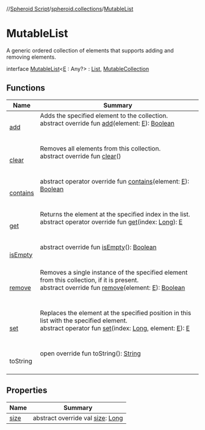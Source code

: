 //[Spheroid Script](../../index.md)/[spheroid.collections](../index.md)/[MutableList](index.md)



# MutableList  
 A generic ordered collection of elements that supports adding and removing elements.  
  
interface [MutableList](index.md)<[E](index.md) : Any?>  : [List](../-list/index.md), [MutableCollection](../-mutable-collection/index.md)   


## Functions  
  
|  Name|  Summary| 
|---|---|
| [add](../-mutable-collection/add.md)| Adds the specified element to the collection.  <br>abstract override fun [add](../-mutable-collection/add.md)(element: [E](index.md)): [Boolean](../../spheroid/-boolean/index.md)  <br><br><br>
| [clear](../-mutable-collection/clear.md)| Removes all elements from this collection.  <br>abstract override fun [clear](../-mutable-collection/clear.md)()  <br><br><br>
| [contains](../-collection/contains.md)| abstract operator override fun [contains](../-collection/contains.md)(element: [E](index.md)): [Boolean](../../spheroid/-boolean/index.md)  <br><br><br>
| [get](../-list/get.md)| Returns the element at the specified index in the list.  <br>abstract operator override fun [get](../-list/get.md)(index: [Long](../../spheroid/-long/index.md)): [E](index.md)  <br><br><br>
| [isEmpty](../-collection/is-empty.md)| abstract override fun [isEmpty](../-collection/is-empty.md)(): [Boolean](../../spheroid/-boolean/index.md)  <br><br><br>
| [remove](../-mutable-collection/remove.md)| Removes a single instance of the specified element from this collection, if it is present.  <br>abstract override fun [remove](../-mutable-collection/remove.md)(element: [E](index.md)): [Boolean](../../spheroid/-boolean/index.md)  <br><br><br>
| [set](set.md)| Replaces the element at the specified position in this list with the specified element.  <br>abstract operator fun [set](set.md)(index: [Long](../../spheroid/-long/index.md), element: [E](index.md)): [E](index.md)  <br><br><br>
| toString| open override fun toString(): [String](../../spheroid/-string/index.md)  <br><br><br>


## Properties  
  
|  Name|  Summary| 
|---|---|
| [size](index.md#spheroid.collections/MutableList/size/#/PointingToDeclaration/)|  abstract override val [size](index.md#spheroid.collections/MutableList/size/#/PointingToDeclaration/): [Long](../../spheroid/-long/index.md)   <br>

